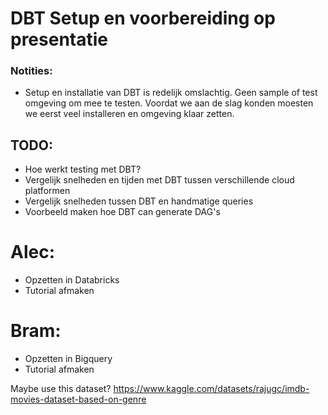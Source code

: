 # DBT Setup en voorbereiding op presentatie

### Notities:
  - Setup en installatie van DBT is redelijk omslachtig. Geen sample of test omgeving om mee te testen. Voordat we aan de slag konden moesten we eerst veel
  installeren en omgeving klaar zetten.

## TODO: 
  - Hoe werkt testing met DBT?
  - Vergelijk snelheden en tijden met DBT tussen verschillende cloud platformen
  - Vergelijk snelheden tussen DBT en handmatige queries
  - Voorbeeld maken hoe DBT can generate DAG's

# Alec:
  - Opzetten in Databricks
  - Tutorial afmaken

# Bram:
  - Opzetten in Bigquery
  - Tutorial afmaken

Maybe use this dataset? https://www.kaggle.com/datasets/rajugc/imdb-movies-dataset-based-on-genre
